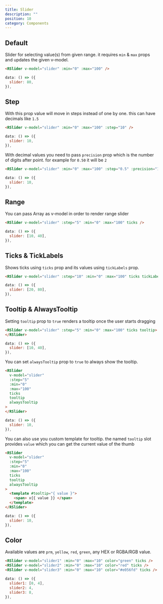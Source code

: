 ```yaml
---
title: Slider
description: ""
position: 10
category: Components
---
```


## Default

Slider for selecting value(s) from given range. it requires `min` & `max` props and updates the given v-model.

<demo>
<template #demo>
  <slider-default></slider-default>
</template>
<code-group>
<code-block label="Template" active>

```html
<RSlider v-model="slider" :min="0" :max="100" />
```

</code-block>
<code-block label="Script">

```javascript
data: () => ({
  slider: 80,
}),
```

</code-block>
</code-group>
</demo>

## Step

With this prop value will move in steps instead of one by one. this can have decimals like `1.5`

<demo>
<template #demo>
  <slider-step :step="10"></slider-step>
</template>
<code-group>
<code-block label="Template" active>

```html
<RSlider v-model="slider" :min="0" :max="100" :step="10" />
```

</code-block>
<code-block label="Script" active>

```javascript
data: () => ({
  slider: 10,
}),
```

</code-block>
</code-group>
</demo>

With decimal values you need to pass `precision` prop which is the number of digits after point. for example for `0.50` it will be `2`

<demo>
<template #demo>
<slider-step :step="0.5" :precision="1"></slider-step>
</template>
<code-group>
<code-block label="Template" active>

```html
<RSlider v-model="slider" :min="0" :max="100" :step="0.5" :precision="1" />
```

</code-block>
<code-block label="Script" active>

```javascript
data: () => ({
  slider: 10,
}),
```

</code-block>
</code-group>
</demo>

## Range

You can pass Array as v-model in order to render range slider

<demo>
<template #demo>
  <slider-range :ticks="true" :tick-labels="true"></slider-range>
</template>
<code-group>
<code-block label="Template" active>

```html
<RSlider v-model="slider" :step="5" :min="0" :max="100" ticks />
```

</code-block>
<code-block label="Script">

```javascript
data: () => ({
  slider: [10, 40],
}),
```

</code-block>
</code-group>
</demo>

## Ticks & TickLabels

Shows ticks using `ticks` prop and its values using `tickLabels` prop.

<demo>
<template #demo>
  <slider-ticks :ticks="true" :tick-labels="true"></slider-ticks>
</template>
<code-group>
<code-block label="Template" active>

```html
<RSlider v-model="slider" :step="10" :min="0" :max="100" ticks tickLabels />
```

</code-block>
<code-block label="Script">

```javascript
data: () => ({
  slider: [20, 80],
}),
```

</code-block>
</code-group>
</demo>

## Tooltip & AlwaysTooltip

Setting `tooltip` prop to `true` renders a tooltip once the user starts dragging

<demo>
<template #demo>
  <slider-tooltip></slider-tooltip>
</template>
<code-group>
<code-block label="Template" active>

```html
<RSlider v-model="slider" :step="5" :min="0" :max="100" ticks tooltip>
</RSlider>
```

</code-block>
<code-block label="Script">

```javascript
data: () => ({
  slider: [10, 40],
}),
```

</code-block>
</code-group>
</demo>

You can set `alwaysTooltip` prop to `true` to always show the tooltip.

<demo>
<template #demo>
  <slider-tooltip :always-tooltip="true"></slider-tooltip>
</template>
<code-group>
<code-block label="Template" active>

```html
<RSlider
  v-model="slider"
  :step="5"
  :min="0"
  :max="100"
  ticks
  tooltip
  alwaysTooltip
>
</RSlider>
```

</code-block>
<code-block label="Script">

```javascript
data: () => ({
  slider: 10,
}),
```

</code-block>
</code-group>
</demo>

You can also use you custom template for tooltip. the named `tooltip` slot provides `value` which you can get the current value of the thumb

<demo>
<template #demo>
  <slider-tooltip-custom :always-tooltip="true"></slider-tooltip-custom>
</template>
<code-group>
<code-block label="Template" active>

```html
<RSlider
  v-model="slider"
  :step="5"
  :min="0"
  :max="100"
  ticks
  tooltip
  alwaysTooltip
>
  <template #tooltip="{ value }">
    <span> x{{ value }} </span>
  </template>
</RSlider>
```

</code-block>
<code-block label="Script">

```javascript
data: () => ({
  slider: 10,
}),
```

</code-block>
</code-group>
</demo>

## Color

Available values are `prm`, `yellow`, `red`, `green`, any HEX or RGBA/RGB value.

<demo>
<template #demo>
  <slider-color ></slider-color>
</template>
<code-group>
<code-block label="Template" active>

```html
<RSlider v-model="slider1" :min="0" :max="10" color="green" ticks />
<RSlider v-model="slider2" :min="0" :max="10" color="red" ticks />
<RSlider v-model="slider3" :min="0" :max="10" color="#e056fd" ticks />
```

</code-block>
<code-block label="Script">

```javascript
data: () => ({
  slider1: [0, 4],
  slider2: 4,
  slider3: 8,
}),
```

</code-block>
</code-group>
</demo>
